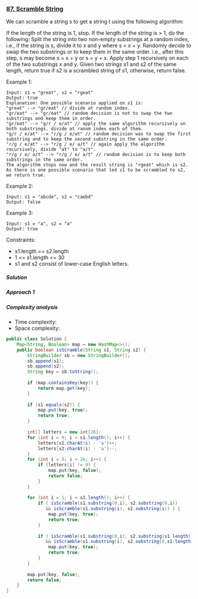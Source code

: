 ### [87. Scramble String](https://leetcode.com/problems/scramble-string/)

We can scramble a string s to get a string t using the following algorithm:

If the length of the string is 1, stop.
If the length of the string is > 1, do the following:
Split the string into two non-empty substrings at a random index, i.e., if the string is s, divide it to x and y where s = x + y.
Randomly decide to swap the two substrings or to keep them in the same order. i.e., after this step, s may become s = x + y or s = y + x.
Apply step 1 recursively on each of the two substrings x and y.
Given two strings s1 and s2 of the same length, return true if s2 is a scrambled string of s1, otherwise, return false.

 

Example 1:
```
Input: s1 = "great", s2 = "rgeat"
Output: true
Explanation: One possible scenario applied on s1 is:
"great" --> "gr/eat" // divide at random index.
"gr/eat" --> "gr/eat" // random decision is not to swap the two substrings and keep them in order.
"gr/eat" --> "g/r / e/at" // apply the same algorithm recursively on both substrings. divide at ranom index each of them.
"g/r / e/at" --> "r/g / e/at" // random decision was to swap the first substring and to keep the second substring in the same order.
"r/g / e/at" --> "r/g / e/ a/t" // again apply the algorithm recursively, divide "at" to "a/t".
"r/g / e/ a/t" --> "r/g / e/ a/t" // random decision is to keep both substrings in the same order.
The algorithm stops now and the result string is "rgeat" which is s2.
As there is one possible scenario that led s1 to be scrambled to s2, we return true.
```
Example 2:
```
Input: s1 = "abcde", s2 = "caebd"
Output: false
```
Example 3:
```
Input: s1 = "a", s2 = "a"
Output: true
``` 

Constraints:

- s1.length == s2.length
- 1 <= s1.length <= 30
- s1 and s2 consist of lower-case English letters.

##### Solution

##### Approach 1

##### Complexity analysis
- Time complexity:
- Space complexity:

```java
public class Solution {
    Map<String, Boolean> map = new HashMap<>();
    public boolean isScramble(String s1, String s2) {
        StringBuilder sb = new StringBuilder();
        sb.append(s1);
        sb.append(s2);
        String key = sb.toString();
        
        if (map.containsKey(key)) {
            return map.get(key);
        }
        
        if (s1.equals(s2)) {
            map.put(key, true);
            return true;
        }
        
        int[] letters = new int[26];
        for (int i = 0; i < s1.length(); i++) {
            letters[s1.charAt(i) - 'a']++;
            letters[s2.charAt(i) - 'a']--;
        }
        for (int i = 0; i < 26; i++) {
            if (letters[i] != 0) {
                map.put(key, false);
                return false;
            }
        }
        
        for (int i = 1; i < s1.length(); i++) {
            if ( isScramble(s1.substring(0,i), s2.substring(0,i)) 
               && isScramble(s1.substring(i), s2.substring(i)) ) {
                map.put(key, true);
                return true;
            }
                
            if ( isScramble(s1.substring(0,i), s2.substring(s1.length() - i)) 
               && isScramble(s1.substring(i), s2.substring(0,s1.length() - i)) ) {
                map.put(key, true);
                return true;
            }
        }
        
        map.put(key, false);
        return false;
    }
}
```